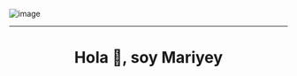 

![image](https://github.com/Mariayey12/Mariayey12/assets/92681721/7d7bfefd-b32f-4d2e-8031-b793a33f7cd7)


-------------------------------------------------------------------------------------------------------------
<h1 align="center">Hola 👋, soy Mariyey</h1> 





